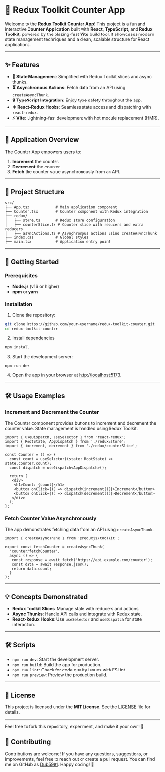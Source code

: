 # 🚀 Redux Toolkit Counter App

Welcome to the **Redux Toolkit Counter App**! This project is a fun and interactive **Counter Application** built with **React**, **TypeScript**, and **Redux Toolkit**, powered by the blazing-fast **Vite** build tool. It showcases modern state management techniques and a clean, scalable structure for React applications.

---

## ✨ Features

- **🔧 State Management**: Simplified with Redux Toolkit slices and async thunks.
- **⏳ Asynchronous Actions**: Fetch data from an API using `createAsyncThunk`.
- **🔒 TypeScript Integration**: Enjoy type safety throughout the app.
- **⚛️ React-Redux Hooks**: Seamless state access and dispatching with `react-redux`.
- **⚡ Vite**: Lightning-fast development with hot module replacement (HMR).

---

## 📝 Application Overview

The Counter App empowers users to:

1. **Increment** the counter.
2. **Decrement** the counter.
3. **Fetch** the counter value asynchronously from an API.

---

## 📂 Project Structure

```
src/
├── App.tsx            # Main application component
├── Counter.tsx        # Counter component with Redux integration
├── redux/
│   ├── store.ts       # Redux store configuration
│   ├── counterSlice.ts # Counter slice with reducers and extra reducers
│   ├── asyncActions.ts # Asynchronous actions using createAsyncThunk
├── index.css          # Global styles
├── main.tsx           # Application entry point
```

---

## 🚀 Getting Started

### Prerequisites

- **Node.js** (v16 or higher)
- **npm** or **yarn**

### Installation

1. Clone the repository:
  ```bash
  git clone https://github.com/your-username/redux-toolkit-counter.git
  cd redux-toolkit-counter
  ```

2. Install dependencies:
  ```bash
  npm install
  ```

3. Start the development server:
  ```bash
  npm run dev
  ```

4. Open the app in your browser at [http://localhost:5173](http://localhost:5173).

---

## 🛠️ Usage Examples

### Increment and Decrement the Counter

The Counter component provides buttons to increment and decrement the counter value. State management is handled using Redux Toolkit.

```tsx
import { useDispatch, useSelector } from 'react-redux';
import { RootState, AppDispatch } from './redux/store';
import { increment, decrement } from './redux/counterSlice';

const Counter = () => {
  const count = useSelector((state: RootState) => state.counter.count);
  const dispatch = useDispatch<AppDispatch>();

  return (
   <div>
    <h1>Count: {count}</h1>
    <button onClick={() => dispatch(increment())}>Increment</button>
    <button onClick={() => dispatch(decrement())}>Decrement</button>
   </div>
  );
};
```

### Fetch Counter Value Asynchronously

The app demonstrates fetching data from an API using `createAsyncThunk`.

```tsx
import { createAsyncThunk } from '@reduxjs/toolkit';

export const fetchCounter = createAsyncThunk(
  'counter/fetchCounter',
  async () => {
   const response = await fetch('https://api.example.com/counter');
   const data = await response.json();
   return data.count;
  }
);
```

---

## 💡 Concepts Demonstrated

- **Redux Toolkit Slices**: Manage state with reducers and actions.
- **Async Thunks**: Handle API calls and integrate with Redux state.
- **React-Redux Hooks**: Use `useSelector` and `useDispatch` for state interaction.

---

## 🛠️ Scripts

- `npm run dev`: Start the development server.
- `npm run build`: Build the app for production.
- `npm run lint`: Check for code quality issues with ESLint.
- `npm run preview`: Preview the production build.

---

## 📜 License

This project is licensed under the **MIT License**. See the [LICENSE](./LICENSE) file for details.

---

Feel free to fork this repository, experiment, and make it your own! 🎉

## 🙌 Contributing

Contributions are welcome! If you have any questions, suggestions, or improvements, feel free to reach out or create a pull request. You can find me on GitHub as [Dub5991](https://github.com/Dub5991). Happy coding! 🚀
```
